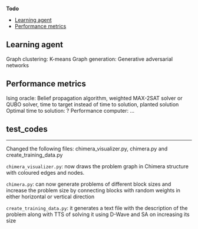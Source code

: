 **Todo**
* [Learning agent](#learning-agent)
* [Performance metrics](#performance-metrics)

Learning agent
--------------
Graph clustering: K-means
Graph generation: Generative adversarial networks


Performance metrics
-------------------
Ising oracle: Belief propagation algorithm, weighted MAX-2SAT solver or QUBO solver, time to target instead of time to solution, planted solution
Optimal time to solution: ?
Performance computer: ...   

## test_codes
-------------
Changed the following files: chimera_visualizer.py, chimera.py and create_training_data.py  

`chimera_visualizer.py`: now draws the problem graph in Chimera structure with coloured edges and nodes.

`chimera.py`: can now generate problems of different block sizes and increase the problem size by connecting blocks with random weights in either horizontal or vertical direction

`create_training_data.py`: it generates a text file with the description of the problem along with TTS of solving it using D-Wave and SA on increasing its size
